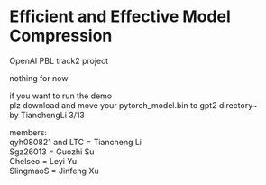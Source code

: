 # Efficient and Effective Model Compression
OpenAI PBL track2 project

nothing for now


if you want to run the demo  
plz download and move your pytorch_model.bin to gpt2 directory~  
by TianchengLi 3/13

members:  
qyh080821 and LTC = Tiancheng Li  
Sgz26013 = Guozhi Su  
Chelseo = Leyi Yu  
SlingmaoS = Jinfeng Xu
